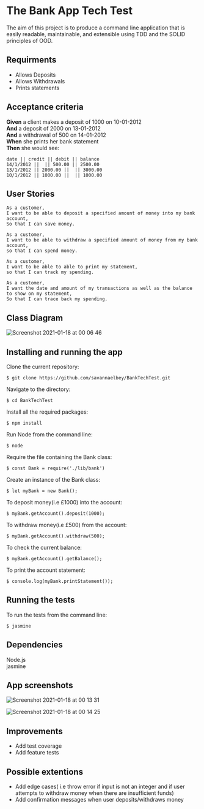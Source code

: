 # The Bank App Tech Test

The aim of this project is to produce a command line application that is easily readable, maintainable, and extensible using TDD and the SOLID principles of OOD. 

## Requirments

* Allows Deposits
* Allows Withdrawals
* Prints statements

## Acceptance criteria

**Given** a client makes a deposit of 1000 on 10-01-2012<br />
**And** a deposit of 2000 on 13-01-2012<br />
**And** a withdrawal of 500 on 14-01-2012<br />
**When** she prints her bank statement<br />
**Then** she would see:

```
date || credit || debit || balance
14/1/2012 ||  || 500.00 || 2500.00
13/1/2012 || 2000.00 ||  || 3000.00
10/1/2012 || 1000.00 ||  || 1000.00
```


## User Stories

```
As a customer,
I want to be able to deposit a specified amount of money into my bank account,
So that I can save money.

As a customer,
I want to be able to withdraw a specified amount of money from my bank account,
so that I can spend money.

As a customer,
I want to be able to able to print my statement,
so that I can track my spending.

As a customer,
I want the date and amount of my transactions as well as the balance to show on my statement,
So that I can trace back my spending.
```
## Class Diagram
![Screenshot 2021-01-18 at 00 06 46](https://user-images.githubusercontent.com/71889577/104860034-3309b880-5921-11eb-953a-22ed6e17202e.png)

## Installing and running the app
Clone the current repository:
```
$ git clone https://github.com/savannaelbey/BankTechTest.git 
```

Navigate to the directory:

```
$ cd BankTechTest
```
Install all the required packages:
```
$ npm install
``` 
Run Node from the command line:
```
$ node
```
Require the file containing the Bank class:
```
$ const Bank = require('./lib/bank')
```
Create an instance of the Bank class:
```
$ let myBank = new Bank();
```
To deposit money(i.e £1000) into the account:
```
$ myBank.getAccount().deposit(1000);
```
To withdraw money(i.e £500) from the account:
```
$ myBank.getAccount().withdraw(500);
```
To check the current balance:
```
$ myBank.getAccount().getBalance();
```
To print the account statement:
```
$ console.log(myBank.printStatement());
```

## Running the tests
To run the tests from the command line:
```
$ jasmine
```

## Dependencies
Node.js<br />
jasmine

## App screenshots
![Screenshot 2021-01-18 at 00 13 31](https://user-images.githubusercontent.com/71889577/104860171-01ddb800-5922-11eb-9b21-ca381fa7f3e6.png)

![Screenshot 2021-01-18 at 00 14 25](https://user-images.githubusercontent.com/71889577/104860204-23d73a80-5922-11eb-9946-5828aa6492ae.png)

## Improvements
* Add test coverage
* Add feature tests

## Possible extentions
* Add edge cases( i.e throw error if input is not an integer and if user attempts to withdraw money when there are insufficient funds)
* Add confirmation messages when user deposits/withdraws money
